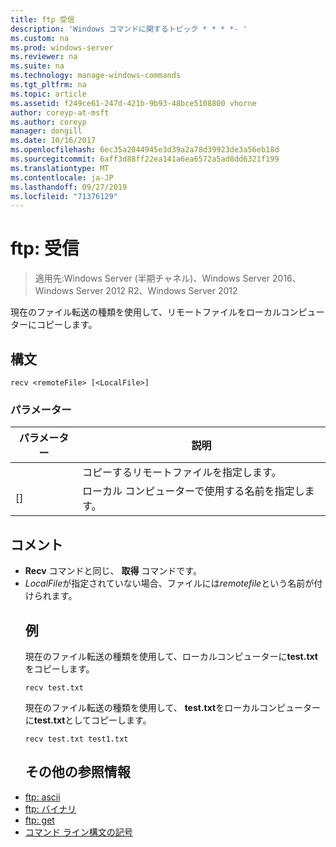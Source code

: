 ```yaml
---
title: ftp 受信
description: 'Windows コマンドに関するトピック * * * *- '
ms.custom: na
ms.prod: windows-server
ms.reviewer: na
ms.suite: na
ms.technology: manage-windows-commands
ms.tgt_pltfrm: na
ms.topic: article
ms.assetid: f249ce61-247d-421b-9b93-48bce5108800 vhorne
author: coreyp-at-msft
ms.author: coreyp
manager: dongill
ms.date: 10/16/2017
ms.openlocfilehash: 6ec35a2044945e3d39a2a78d39923de3a56eb18d
ms.sourcegitcommit: 6aff3d88ff22ea141a6ea6572a5ad8dd6321f199
ms.translationtype: MT
ms.contentlocale: ja-JP
ms.lasthandoff: 09/27/2019
ms.locfileid: "71376129"
---
```

# <a name="ftp-recv"></a>ftp: 受信

>適用先:Windows Server (半期チャネル)、Windows Server 2016、Windows Server 2012 R2、Windows Server 2012

現在のファイル転送の種類を使用して、リモートファイルをローカルコンピューターにコピーします。   
## <a name="syntax"></a>構文  
```  
recv <remoteFile> [<LocalFile>]  
```  
### <a name="parameters"></a>パラメーター  

|   パラメーター   |                   説明                    |
|---------------|--------------------------------------------------|
| <remoteFile>  |        コピーするリモートファイルを指定します。        |
| [<LocalFile>] | ローカル コンピューターで使用する名前を指定します。 |

## <a name="remarks"></a>コメント  
- **Recv** コマンドと同じ、 **取得** コマンドです。  
- *LocalFile*が指定されていない場合、ファイルには*remotefile*という名前が付けられます。  
  ## <a name="BKMK_Examples"></a>例  
  現在のファイル転送の種類を使用して、ローカルコンピューターに**test.txt**をコピーします。  
  ```  
  recv test.txt  
  ```  
  現在のファイル転送の種類を使用して、 **test.txt**をローカルコンピューターに**test.txt**としてコピーします。  
  ```  
  recv test.txt test1.txt  
  ```  
  ## <a name="additional-references"></a>その他の参照情報  
- [ftp: ascii](ftp-ascii.md)  
- [ftp: バイナリ](ftp-binary.md)  
- [ftp: get](ftp-get.md)  
- [コマンド ライン構文の記号](command-line-syntax-key.md)  
